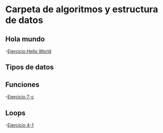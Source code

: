 # Carpeta de algoritmos y estructura de datos


## Hola mundo

-[Ejercicio Hello World](/HW.c)

## Tipos de datos



## Funciones

-[Ejercicio 7-c](/vim7.c) 

## Loops

-[Ejercicio 4-1](/4-1.c) 














